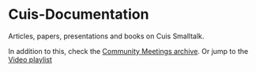 # Cuis-Documentation

Articles, papers, presentations and books on Cuis Smalltalk.

In addition to this, check the [Community Meetings archive](https://cuis.st/community#meetings-archive). Or jump to the [Video playlist](https://www.youtube.com/playlist?list=PL8jfzXKiS6Xin_VUpK_QaUn_MGH2S-oPd)
